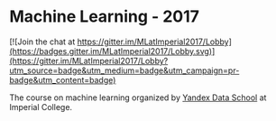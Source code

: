 # Machine Learning - 2017

[![Join the chat at https://gitter.im/MLatImperial2017/Lobby](https://badges.gitter.im/MLatImperial2017/Lobby.svg)](https://gitter.im/MLatImperial2017/Lobby?utm_source=badge&utm_medium=badge&utm_campaign=pr-badge&utm_content=badge)

The course on machine learning organized by [Yandex Data School](https://yandexdataschool.com) at Imperial College.
